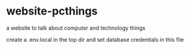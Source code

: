 # website-pcthings
a website to talk about computer and technology things

create a .env.local in the top dir and set database credentials in this file
